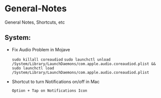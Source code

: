# General-Notes
General Notes, Shortcuts, etc

## System: 

* Fix Audio Problem in Mojave
  
  ```sudo killall coreaudiod```
  ```sudo launchctl unload /System/Library/LaunchDaemons/com.apple.audio.coreaudiod.plist && sudo launchctl load /System/Library/LaunchDaemons/com.apple.audio.coreaudiod.plist```

* Shortcut to turn Notifications on/off in Mac

  ```Option + Tap on Notifications Icon```
